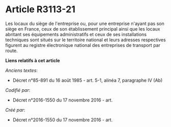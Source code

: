 # Article R3113-21

Les locaux du siège de l'entreprise ou, pour une entreprise n'ayant pas son siège en France, ceux de son établissement
principal ainsi que les locaux abritant ses équipements administratifs et ceux de ses installations techniques sont situés
sur le territoire national et leurs adresses respectives figurent au registre électronique national des entreprises de
transport par route.

**Liens relatifs à cet article**

_Anciens textes_:

  - Décret n°85-891 du 16 août 1985 - art. 5-1, alinéa 7, paragraphe IV  (Ab)

_Codifié par_:

  - Décret n°2016-1550 du 17 novembre 2016 - art.

_Créé par_:

  - Décret n°2016-1550 du 17 novembre 2016 - art.
